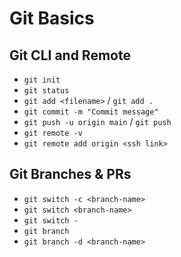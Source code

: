 # Git Basics

## Git CLI and Remote

- `git init`
- `git status`
- `git add <filename>` / `git add . `
- `git commit -m "Commit message"`
- `git push -u origin main` / `git push`
- `git remote -v`
- `git remote add origin <ssh link>`

## Git Branches & PRs

- `git switch -c <branch-name>`
- `git switch <branch-name>`
- `git switch -`
- `git branch`
- `git branch -d <branch-name>`

